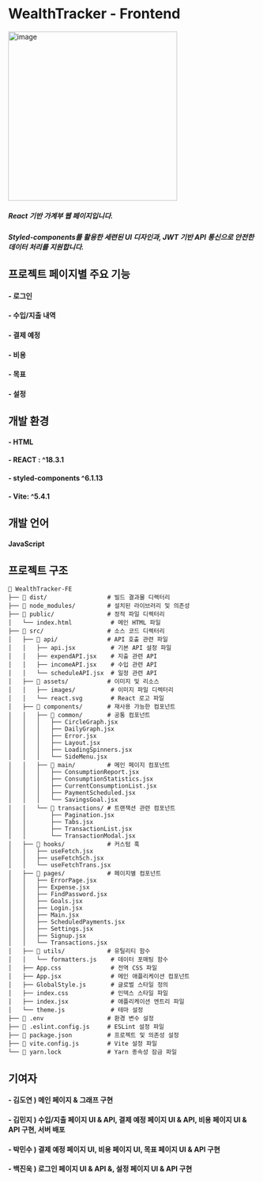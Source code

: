 # WealthTracker - Frontend

<img width="342" alt="image" src="https://github.com/user-attachments/assets/536e423f-cae8-44ef-9621-9d990c5e8f9c">


##### React 기반 가계부 웹 페이지입니다.
##### Styled-components를 활용한 세련된 UI 디자인과, JWT 기반 API 통신으로 안전한 데이터 처리를 지원합니다.




## 프로젝트 페이지별 주요 기능


#### - 로그인 
#### - 수입/지출 내역
#### - 결제 예정
#### - 비용
#### - 목표
#### - 설정


## 개발 환경


#### - HTML
#### - REACT : ^18.3.1
#### - styled-components ^6.1.13
#### - Vite: ^5.4.1


## 개발 언어


#### JavaScript 

## 프로젝트 구조

```
📂 WealthTracker-FE
├── 📁 dist/                 # 빌드 결과물 디렉터리
├── 📁 node_modules/         # 설치된 라이브러리 및 의존성
├── 📁 public/               # 정적 파일 디렉터리
│   └── index.html           # 메인 HTML 파일
├── 📁 src/                  # 소스 코드 디렉터리
│   ├── 📁 api/              # API 호출 관련 파일
│   │   ├── api.jsx          # 기본 API 설정 파일
│   │   ├── expendAPI.jsx    # 지출 관련 API
│   │   ├── incomeAPI.jsx    # 수입 관련 API
│   │   └── scheduleAPI.jsx  # 일정 관련 API
│   ├── 📁 assets/           # 이미지 및 리소스
│   │   ├── images/          # 이미지 파일 디렉터리
│   │   └── react.svg        # React 로고 파일
│   ├── 📁 components/       # 재사용 가능한 컴포넌트
│   │   ├── 📁 common/       # 공통 컴포넌트
│   │   │   ├── CircleGraph.jsx
│   │   │   ├── DailyGraph.jsx
│   │   │   ├── Error.jsx
│   │   │   ├── Layout.jsx
│   │   │   ├── LoadingSpinners.jsx
│   │   │   └── SideMenu.jsx
│   │   ├── 📁 main/         # 메인 페이지 컴포넌트
│   │   │   ├── ConsumptionReport.jsx
│   │   │   ├── ConsumptionStatistics.jsx
│   │   │   ├── CurrentConsumptionList.jsx
│   │   │   ├── PaymentScheduled.jsx
│   │   │   └── SavingsGoal.jsx
│   │   └── 📁 transactions/ # 트랜잭션 관련 컴포넌트
│   │       ├── Pagination.jsx
│   │       ├── Tabs.jsx
│   │       ├── TransactionList.jsx
│   │       └── TransactionModal.jsx
│   ├── 📁 hooks/            # 커스텀 훅
│   │   ├── useFetch.jsx
│   │   ├── useFetchSch.jsx
│   │   └── useFetchTrans.jsx
│   ├── 📁 pages/            # 페이지별 컴포넌트
│   │   ├── ErrorPage.jsx
│   │   ├── Expense.jsx
│   │   ├── FindPassword.jsx
│   │   ├── Goals.jsx
│   │   ├── Login.jsx
│   │   ├── Main.jsx
│   │   ├── ScheduledPayments.jsx
│   │   ├── Settings.jsx
│   │   ├── Signup.jsx
│   │   └── Transactions.jsx
│   ├── 📁 utils/            # 유틸리티 함수
│   │   └── formatters.js    # 데이터 포매팅 함수
│   ├── App.css              # 전역 CSS 파일
│   ├── App.jsx              # 메인 애플리케이션 컴포넌트
│   ├── GlobalStyle.js       # 글로벌 스타일 정의
│   ├── index.css            # 인덱스 스타일 파일
│   ├── index.jsx            # 애플리케이션 엔트리 파일
│   └── theme.js             # 테마 설정
├── 📄 .env                  # 환경 변수 설정
├── 📄 .eslint.config.js     # ESLint 설정 파일
├── 📄 package.json          # 프로젝트 및 의존성 설정
├── 📄 vite.config.js        # Vite 설정 파일
└── 📄 yarn.lock             # Yarn 종속성 잠금 파일
```



## 기여자


#### - 김도연 ) 메인 페이지 & 그래프 구현
#### - 김민지 ) 수입/지출 페이지 UI & API, 결제 예정 페이지 UI & API, 비용 페이지 UI & API 구현, 서버 배포
#### - 박민수 ) 결제 예정 페이지 UI, 비용 페이지 UI, 목표 페이지 UI & API 구현
#### - 백진욱 ) 로그인 페이지 UI & API &, 설정 페이지 UI & API 구현

